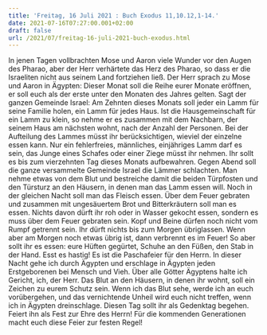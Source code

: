 ```yaml
---
title: 'Freitag, 16 Juli 2021 : Buch Exodus 11,10.12,1-14.'
date: 2021-07-16T07:27:00.001+02:00
draft: false
url: /2021/07/freitag-16-juli-2021-buch-exodus.html
---
```


In jenen Tagen vollbrachten Mose und Aaron viele Wunder vor den Augen des Pharao, aber der Herr verhärtete das Herz des Pharao, so dass er die Israeliten nicht aus seinem Land fortziehen ließ. Der Herr sprach zu Mose und Aaron in Ägypten: Dieser Monat soll die Reihe eurer Monate eröffnen, er soll euch als der erste unter den Monaten des Jahres gelten. Sagt der ganzen Gemeinde Israel: Am Zehnten dieses Monats soll jeder ein Lamm für seine Familie holen, ein Lamm für jedes Haus. Ist die Hausgemeinschaft für ein Lamm zu klein, so nehme er es zusammen mit dem Nachbarn, der seinem Haus am nächsten wohnt, nach der Anzahl der Personen. Bei der Aufteilung des Lammes müsst ihr berücksichtigen, wieviel der einzelne essen kann. Nur ein fehlerfreies, männliches, einjähriges Lamm darf es sein, das Junge eines Schafes oder einer Ziege müsst ihr nehmen. Ihr sollt es bis zum vierzehnten Tag dieses Monats aufbewahren. Gegen Abend soll die ganze versammelte Gemeinde Israel die Lämmer schlachten. Man nehme etwas von dem Blut und bestreiche damit die beiden Türpfosten und den Türsturz an den Häusern, in denen man das Lamm essen will. Noch in der gleichen Nacht soll man das Fleisch essen. Über dem Feuer gebraten und zusammen mit ungesäuertem Brot und Bitterkräutern soll man es essen. Nichts davon dürft ihr roh oder in Wasser gekocht essen, sondern es muss über dem Feuer gebraten sein. Kopf und Beine dürfen noch nicht vom Rumpf getrennt sein. Ihr dürft nichts bis zum Morgen übriglassen. Wenn aber am Morgen noch etwas übrig ist, dann verbrennt es im Feuer! So aber sollt ihr es essen: eure Hüften gegürtet, Schuhe an den Füßen, den Stab in der Hand. Esst es hastig! Es ist die Paschafeier für den Herrn. In dieser Nacht gehe ich durch Ägypten und erschlage in Ägypten jeden Erstgeborenen bei Mensch und Vieh. Über alle Götter Ägyptens halte ich Gericht, ich, der Herr. Das Blut an den Häusern, in denen ihr wohnt, soll ein Zeichen zu eurem Schutz sein. Wenn ich das Blut sehe, werde ich an euch vorübergehen, und das vernichtende Unheil wird euch nicht treffen, wenn ich in Ägypten dreinschlage. Diesen Tag sollt ihr als Gedenktag begehen. Feiert ihn als Fest zur Ehre des Herrn! Für die kommenden Generationen macht euch diese Feier zur festen Regel!